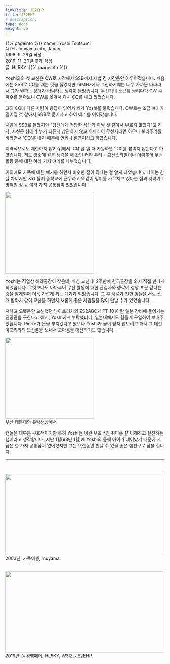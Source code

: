 ```yaml
---
linkTitle: JE2EHP
title: JE2EHP
# description: 
type: docs
weight: 65
---
```

{{% pageinfo %}}
name : Yoshi Tsutsumi<br>
QTH   : Inuyama city, Japan<br>
1998. 9. 29일 작성<br>
2019. 11 .20일 추가 작성<br>
글. HL5KY.
{{% /pageinfo %}}

Yoshi와의 첫 교신은 CW로 시작해서 SSB까지 제법 긴 시간동안 이루어졌습니다. 처음에는 SSB로 CQ를 내는 것을 들었지만 14MHz에서 교신하기에는 너무 가까운 나라라서 그가 원하는 상대가 아니라는 생각이 들었습니다.  무전기의 노브를 돌리다가 CW 주파수를 들어보니 CW로 옮겨서 다시 CQ를 내고 있었습니다.

그의 CQ에 다른 사람이 응답이 없어서 제가 Yoshi를 불렀습니다. CW로는 조금 얘기가 길어질 것 같아서 SSB로 옮기자고 하여 얘기를 이어갔습니다.

처음에 SSB로 들었지만 "당신에게 적당한 상대가 아닐 것 같아서 부르지 않았다"고 하자, 자신은 상대가 누가 되든지 상관하지 않고 아마추어 무선사라면 아무나 불러주기를 바라면서 'CQ'를 내기 때문에 언제나 환영이라고 하였습니다.

지역적으로도 제한하지 않기 위해서 'CQ'를 낼 때 가능하면 'DX'를 붙이지 않는다고 하였습니다. 저도 평소에 같은 생각을 해 왔던 터라 우리는 교신스타일이나 아마추어 무선 활동 등에 대한 여러 가지 얘기를 나누었습니다.

이외에도 가족에 대한 얘기를 하면서 비슷한 점이 많다는 걸 알게 되었습니다. 나이는 한 살 차이지만 XYL들이 중학교에 근무하고 똑같이 영어를 가르치고 있다는 점과 자녀가 1명씩인 점 등 여러 가지 공통점이 있었습니다.

<img src="/friendship/img/je2ehp-1.jpg" style="width:280px;height:256"><br>

Yoshi는 직업상 해외출장이 잦은데, 마침 교신 후 2주만에 한국출장을 와서 직접 만나게 되었습니다. 무엇보다도 아마추어 무선 활동에 대한 관심사와 생각이 상당 부분 같다는 것을 알게되어 더욱 가깝게 되는 계기가 되었습니다. 그 후 서로가 친한 햄들을 서로 소개 받아서 같이 교신을 하면서 새롭게 좋은 사람들을 많이 만날 수가 있었습니다.

저하고 오랫동안 교신했던 남아프리카의 ZS2ABC가 FT-101이란 일본 장비에 들어가는 진공관을 구한다고 해서, Yoshi에게 부탁했더니, 일본내에서도 힘들게 구입하여 보내주었습니다. Pierre가 돈을 부치겠다고 했으나 Yoshi가 굳이 받지 않으려고 해서 그 대신 아프리카의 토산품을 보내서 고마움을 대신하기도 했습니다. 

<img src="/friendship/img/je2ehp-2.jpg" style="width:280px;height:256"><br>
부산 태종대의 유람선상에서

햄들은 대부분 우호적이지만 특히 Yoshi는 이런 우호적인 취미를 잘 이해하고 실천하는 햄이라고 생각합니다. 지난 1월(98년 1월)에 Yoshi의 둘째 아이가 태어났기 때문에 지금은 한 가지 공통점이 없어졌지만 그는 오랫동안 만날 수 있을 좋은 햄친구로 남을 겁니다.<br>

-------------------------------------------
<br>

<img src="/friendship/img/je2ehp-3.jpg" style="width:500px;height:256"><br>
2003년, 가족여행, Inuyama.<br><br>

<img src="/friendship/img/je2ehp.jpeg" style="width:500px;height:256"><br>
2019년, 동경햄페어. HL5KY, W3IZ, JE2EHP.
